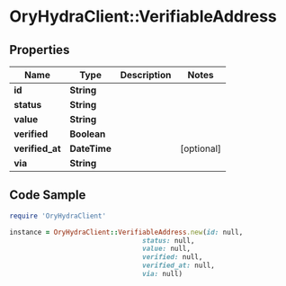 # OryHydraClient::VerifiableAddress

## Properties

Name | Type | Description | Notes
------------ | ------------- | ------------- | -------------
**id** | **String** |  | 
**status** | **String** |  | 
**value** | **String** |  | 
**verified** | **Boolean** |  | 
**verified_at** | **DateTime** |  | [optional] 
**via** | **String** |  | 

## Code Sample

```ruby
require 'OryHydraClient'

instance = OryHydraClient::VerifiableAddress.new(id: null,
                                 status: null,
                                 value: null,
                                 verified: null,
                                 verified_at: null,
                                 via: null)
```


